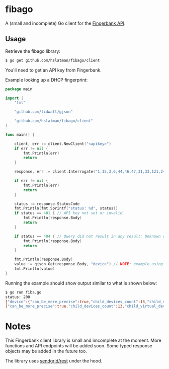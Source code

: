 # fibago

A (small and incomplete) Go client for the [Fingerbank API](https://api.fingerbank.org/).

## Usage

Retrieve the fibago library:

```bash
$ go get github.com/hslatman/fibago/client
```

You'll need to get an API key from Fingerbank.

Example looking up a DHCP fingerprint:

```go
package main

import (
	"fmt"

	"github.com/tidwall/gjson"

	"github.com/hslatman/fibago/client"
)

func main() {

	client, err := client.NewClient("<apikey>")
	if err != nil {
		fmt.Println(err)
		return
	}

	response, err := client.Interrogate("1,15,3,6,44,46,47,31,33,121,249,43") // Example DHCP fingerprint

	if err != nil {
		fmt.Println(err)
		return
	}

	status := response.StatusCode
	fmt.Println(fmt.Sprintf("status: %d", status))
	if status == 401 { // API key not set or invalid
		fmt.Println(response.Body)
		return
	}

	if status == 404 { // Query did not result in any result; Unknown device
		fmt.Println(response.Body)
		return
	}

	fmt.Println(response.Body)
	value := gjson.Get(response.Body, "device") // NOTE: example using gjson for extracting values from JSON
	fmt.Println(value)
}
```

Running the example should show output similar to what is shown below:

```bash
$ go run fiba.go
status: 200
{"device":{"can_be_more_precise":true,"child_devices_count":13,"child_virtual_devices_count":5,"created_at":"2014-09-09T15:09:50.000Z","id":1,"name":"Windows OS","parent_id":16879,"parents":[{"created_at":"2017-09-14T18:41:06.000Z","id":16879,"name":"Operating System","parent_id":null,"updated_at":"2020-04-09T06:58:16.000Z","virtual_parent_id":null}],"updated_at":"2020-02-08T07:38:14.000Z","virtual_parent_id":null},"device_name":"Operating System/Windows OS","request_id":"b41dbcb2-11c7-45e3-a08c-6ab72a478c8c","score":87,"version":""}
{"can_be_more_precise":true,"child_devices_count":13,"child_virtual_devices_count":5,"created_at":"2014-09-09T15:09:50.000Z","id":1,"name":"Windows OS","parent_id":16879,"parents":[{"created_at":"2017-09-14T18:41:06.000Z","id":16879,"name":"Operating System","parent_id":null,"updated_at":"2020-04-09T06:58:16.000Z","virtual_parent_id":null}],"updated_at":"2020-02-08T07:38:14.000Z","virtual_parent_id":null}
```

# Notes

This Fingerbank client library is small and imcomplete at the moment.
More functions and API endpoints will be added soon.
Some typed response objects may be added in the future too.

The library uses [sendgrid/rest](https://github.com/sendgrid/rest) under the hood.
